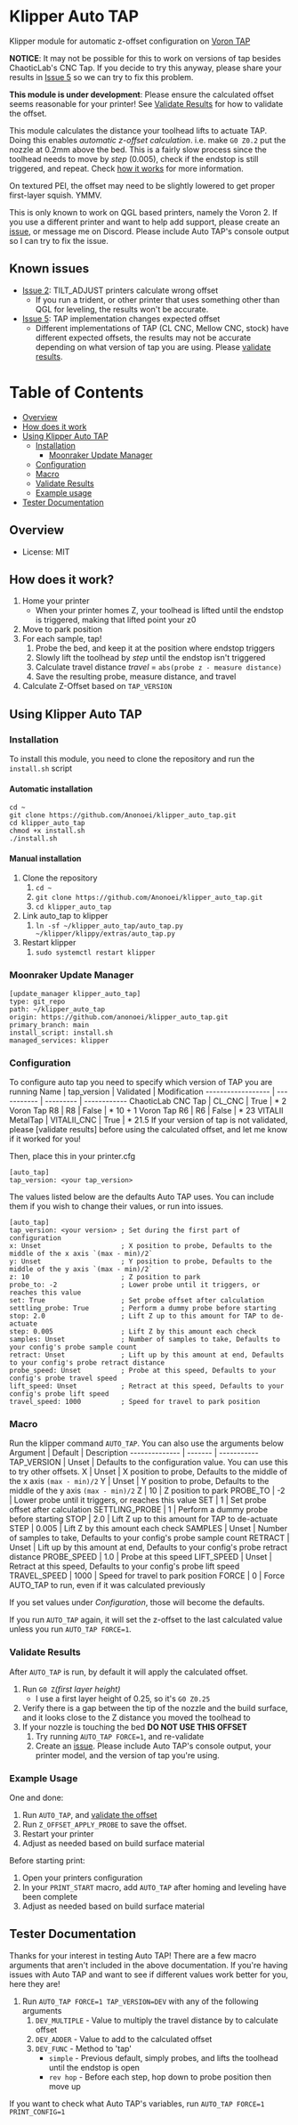 # Klipper Auto TAP
 Klipper module for automatic z-offset configuration on [Voron TAP](https://github.com/VoronDesign/Voron-Tap)

 **NOTICE**: It may not be possible for this to work on versions of tap besides ChaoticLab's CNC Tap. If you decide to try this anyway, please share your results in [Issue 5](https://github.com/Anonoei/klipper_auto_tap/issues/5) so we can try to fix this problem.

**This module is under development**: Please ensure the calculated offset seems reasonable for your printer! See [Validate Results](https://github.com/klipper_auto_tap#validate_results) for how to validate the offset.

This module calculates the distance your toolhead lifts to actuate TAP. 
Doing this enables *automatic z-offset calculation*. i.e. make `G0 Z0.2` put the nozzle at 0.2mm above the bed. 
This is a fairly slow process since the toolhead needs to move by *step* (0.005), check if the endstop is still triggered, and repeat. 
Check [how it works](https://github.com/anonoei/klipper_auto_tap#how-does-it-work) for more information. 

On textured PEI, the offset may need to be slightly lowered to get proper first-layer squish. 
YMMV.

This is only known to work on QGL based printers, namely the Voron 2. 
If you use a different printer and want to help add support, please create an [issue](https://github.com/Anonoei/klipper_auto_tap/issues), or message me on Discord. 
Please include Auto TAP's console output so I can try to fix the issue.

## Known issues
 - [Issue 2](https://github.com/Anonoei/klipper_auto_tap/issues/2): TILT_ADJUST printers calculate wrong offset
   - If you run a trident, or other printer that uses something other than QGL for leveling, the results won't be accurate.
 - [Issue 5](https://github.com/Anonoei/klipper_auto_tap/issues/5): TAP implementation changes expected offset
   - Different implementations of TAP (CL CNC, Mellow CNC, stock) have different expected offsets, the results may not be accurate depending on what version of tap you are using. Please [validate results](https://github.com/klipper_auto_tap#validate_results).

# Table of Contents
 - [Overview](https://github.com/Anonoei/klipper_auto_tap#overview)
 - [How does it work](https://github.com/Anonoei/klipper_auto_tap#how-does-it-work)
 - [Using Klipper Auto TAP](https://github.com/Anonoei/klipper_auto_tap#using-klipper-auto-tap)
   - [Installation](https://github.com/Anonoei/klipper_auto_tap#installation)
     - [Moonraker Update Manager](https://github.com/Anonoei/klipper_auto_tap#moonraker-update-manager)
   - [Configuration](https://github.com/Anonoei/klipper_auto_tap#configuration)
   - [Macro](https://github.com/Anonoei/klipper_auto_tap#macro)
   - [Validate Results](https://github.com/Anonoei/klipper_auto_tap#validate-results)
   - [Example usage](https://github.com/Anonoei/klipper_auto_tap#example-usage)
 - [Tester Documentation](https://github.com/Anonoei/klipper_auto_tap#tester-documentation)

## Overview
 - License: MIT


## How does it work?
1. Home your printer
   - When your printer homes Z, your toolhead is lifted until the endstop is triggered, making that lifted point your z0
2. Move to park position
3. For each sample, tap!
   1. Probe the bed, and keep it at the position where endstop triggers
   2. Slowly lift the toolhead by *step* until the endstop isn't triggered
   3. Calculate travel distance *travel* = `abs(probe z - measure distance)`
   4. Save the resulting probe, measure distance, and travel
4. Calculate Z-Offset based on `TAP_VERSION`

## Using Klipper Auto TAP
### Installation
To install this module, you need to clone the repository and run the `install.sh` script

#### Automatic installation
```
cd ~
git clone https://github.com/Anonoei/klipper_auto_tap.git
cd klipper_auto_tap
chmod +x install.sh
./install.sh
```
#### Manual installation
 1. Clone the repository
    1. `cd ~`
    2. `git clone https://github.com/Anonoei/klipper_auto_tap.git`
    3. `cd klipper_auto_tap`
 2. Link auto_tap to klipper
    1. `ln -sf ~/klipper_auto_tap/auto_tap.py ~/klipper/klippy/extras/auto_tap.py`
 3. Restart klipper
    1. `sudo systemctl restart klipper`

### Moonraker Update Manager

```
[update_manager klipper_auto_tap]
type: git_repo
path: ~/klipper_auto_tap
origin: https://github.com/anonoei/klipper_auto_tap.git
primary_branch: main
install_script: install.sh
managed_services: klipper
```

### Configuration
 To configure auto tap you need to specify which version of TAP you are running
 Name               | tap_version | Validated | Modification
 ------------------ | ----------- | --------- | ------------
 ChaoticLab CNC Tap | CL_CNC      | True      | * 2
 Voron Tap R8       | R8          | False     | * 10 + 1
 Voron Tap R6       | R6          | False     | * 23
 VITALII MetalTap   | VITALII_CNC | True      | * 21.5
If your version of tap is not validated, please [validate results] before using the calculated offset, and let me know if it worked for you!


Then, place this in your printer.cfg
```
[auto_tap]
tap_version: <your tap_version>
```
The values listed below are the defaults Auto TAP uses. You can include them if you wish to change their values, or run into issues.
```
[auto_tap]
tap_version: <your version> ; Set during the first part of configuration
x: Unset                    ; X position to probe, Defaults to the middle of the x axis `(max - min)/2`
y: Unset                    ; Y position to probe, Defaults to the middle of the y axis `(max - min)/2`
z: 10                       ; Z position to park
probe_to: -2                ; Lower probe until it triggers, or reaches this value
set: True                   ; Set probe offset after calculation
settling_probe: True        ; Perform a dummy probe before starting
stop: 2.0                   ; Lift Z up to this amount for TAP to de-actuate
step: 0.005                 ; Lift Z by this amount each check
samples: Unset              ; Number of samples to take, Defaults to your config's probe sample count
retract: Unset              ; Lift up by this amount at end, Defaults to your config's probe retract distance
probe_speed: Unset          ; Probe at this speed, Defaults to your config's probe travel speed
lift_speed: Unset           ; Retract at this speed, Defaults to your config's probe lift speed
travel_speed: 1000          ; Speed for travel to park position
```
### Macro
Run the klipper command `AUTO_TAP`. You can also use the arguments below
Argument       | Default | Description
-------------- | ------- | -----------
TAP_VERSION    | Unset   | Defaults to the configuration value. You can use this to try other offsets.
X              | Unset   | X position to probe, Defaults to the middle of the x axis `(max - min)/2`
Y              | Unset   | Y position to probe, Defaults to the middle of the y axis `(max - min)/2`
Z              | 10      | Z position to park
PROBE_TO       | -2      | Lower probe until it triggers, or reaches this value
SET            | 1       | Set probe offset after calculation
SETTLING_PROBE | 1       | Perform a dummy probe before starting
STOP           | 2.0     | Lift Z up to this amount for TAP to de-actuate
STEP           | 0.005   | Lift Z by this amount each check
SAMPLES        | Unset   | Number of samples to take, Defaults to your config's probe sample count
RETRACT        | Unset   | Lift up by this amount at end, Defaults to your config's probe retract distance
PROBE_SPEED    | 1.0     | Probe at this speed
LIFT_SPEED     | Unset   | Retract at this speed, Defaults to your config's probe lift speed
TRAVEL_SPEED   | 1000    | Speed for travel to park position
FORCE          | 0       | Force AUTO_TAP to run, even if it was calculated previously

If you set values under *Configuration*, those will become the defaults.

If you run `AUTO_TAP` again, it will set the z-offset to the last calculated value unless you run `AUTO_TAP FORCE=1`.

### Validate Results
 After `AUTO_TAP` is run, by default it will apply the calculated offset.
 1. Run `G0 Z`*(first layer height)*
    - I use a first layer height of 0.25, so it's `G0 Z0.25`
 2. Verify there is a gap between the tip of the nozzle and the build surface, and it looks close to the Z distance you moved the toolhead to
 3. If your nozzle is touching the bed **DO NOT USE THIS OFFSET**
    1. Try running `AUTO_TAP FORCE=1`, and re-validate
    2. Create an [issue](https://github.com/Anonoei/klipper_auto_tap/issues). Please include Auto TAP's console output, your printer model, and the version of tap you're using.

### Example Usage
One and done:
1.  Run `AUTO_TAP`, and [validate the offset](https://github.com/klipper_auto_tap#validate_results)
2.  Run `Z_OFFSET_APPLY_PROBE` to save the offset.
3.  Restart your printer
4.  Adjust as needed based on build surface material


Before starting print:
1.  Open your printers configuration
2.  In your `PRINT_START` macro, add `AUTO_TAP` after homing and leveling have been complete
3.  Adjust as needed based on build surface material

## Tester Documentation
 Thanks for your interest in testing Auto TAP! There are a few macro arguments that aren't included in the above documentation. If you're having issues with Auto TAP and want to see if different values work better for you, here they are!


1. Run `AUTO_TAP FORCE=1 TAP_VERSION=DEV` with any of the following arguments
   1. `DEV_MULTIPLE` - Value to multiply the travel distance by to calculate offset
   2. `DEV_ADDER` - Value to add to the calculated offset
   3. `DEV_FUNC` - Method to 'tap'
      - `simple` - Previous default, simply probes, and lifts the toolhead until the endstop is open
      - `rev hop` - Before each step, hop down to probe position then move up


 If you want to check what Auto TAP's variables, run `AUTO_TAP FORCE=1 PRINT_CONFIG=1`

